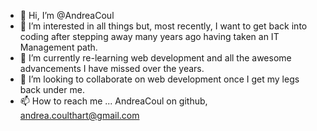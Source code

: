 - 👋 Hi, I’m @AndreaCoul
- 👀 I’m interested in all things but, most recently, I want to get back into coding after stepping away many years ago having taken an IT Management path.
- 🌱 I’m currently re-learning web development and all the awesome advancements I have missed over the years.
- 💞️ I’m looking to collaborate on web development once I get my legs back under me.
- 📫 How to reach me ... AndreaCoul on github, andrea.coulthart@gmail.com

<!---
AndreaCoul/AndreaCoul is a ✨ special ✨ repository because its `README.md` (this file) appears on your GitHub profile.
You can click the Preview link to take a look at your changes.
--->
